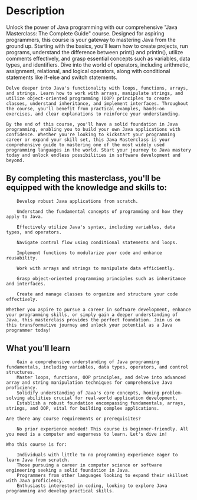 # Description

 Unlock the power of Java programming with our comprehensive "Java Masterclass: The Complete Guide" course. Designed for aspiring programmers, this course is your gateway to mastering Java from the ground up. Starting with the basics, you'll learn how to create projects, run programs, understand the difference between print() and println(), utilize comments effectively, and grasp essential concepts such as variables, data types, and identifiers. Dive into the world of operators, including arithmetic, assignment, relational, and logical operators, along with conditional statements like if-else and switch statements.

    Delve deeper into Java's functionality with loops, functions, arrays, and strings. Learn how to work with arrays, manipulate strings, and utilize object-oriented programming (OOP) principles to create classes, understand inheritance, and implement interfaces. Throughout the course, you'll benefit from practical examples, hands-on exercises, and clear explanations to reinforce your understanding.

    By the end of this course, you'll have a solid foundation in Java programming, enabling you to build your own Java applications with confidence. Whether you're looking to kickstart your programming career or expand your skill set, this Java Masterclass is your comprehensive guide to mastering one of the most widely used programming languages in the world. Start your journey to Java mastery today and unlock endless possibilities in software development and beyond.
## By completing this masterclass, you'll be equipped with the knowledge and skills to:

        Develop robust Java applications from scratch.

        Understand the fundamental concepts of programming and how they apply to Java.

        Effectively utilize Java's syntax, including variables, data types, and operators.

        Navigate control flow using conditional statements and loops.

        Implement functions to modularize your code and enhance reusability.

        Work with arrays and strings to manipulate data efficiently.

        Grasp object-oriented programming principles such as inheritance and interfaces.

        Create and manage classes to organize and structure your code effectively.

    Whether you aspire to pursue a career in software development, enhance your programming skills, or simply gain a deeper understanding of Java, this masterclass provides the perfect foundation. Join us on this transformative journey and unlock your potential as a Java programmer today!
## What you’ll learn

        Gain a comprehensive understanding of Java programming fundamentals, including variables, data types, operators, and control structures.
        Master loops, functions, OOP principles, and delve into advanced array and string manipulation techniques for comprehensive Java proficiency.
        Solidify understanding of Java's core concepts, honing problem-solving abilities crucial for real-world application development.
        Establish a robust foundation encompassing fundamentals, arrays, strings, and OOP, vital for building complex applications.

    Are there any course requirements or prerequisites?

        No prior experience needed! This course is beginner-friendly. All you need is a computer and eagerness to learn. Let's dive in!

    Who this course is for:

        Individuals with little to no programming experience eager to learn Java from scratch.
        Those pursuing a career in computer science or software engineering seeking a solid foundation in Java.
        Programmers from other languages looking to expand their skillset with Java proficiency.
        Enthusiasts interested in coding, looking to explore Java programming and develop practical skills.
